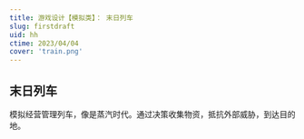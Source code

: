 ```yaml
---
title: 游戏设计【模拟类】： 末日列车
slug: firstdraft
uid: hh
ctime: 2023/04/04
cover: 'train.png'
---
```


## 末日列车

模拟经营管理列车，像是蒸汽时代。通过决策收集物资，抵抗外部威胁，到达目的地。